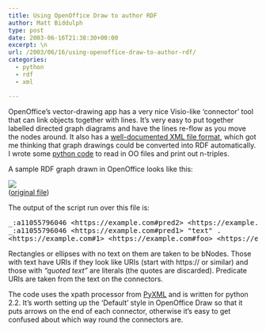 ```yaml
---
title: Using OpenOffice Draw to author RDF
author: Matt Biddulph
type: post
date: 2003-06-16T21:38:30+00:00
excerpt: \n
url: /2003/06/16/using-openoffice-draw-to-author-rdf/
categories:
  - python
  - rdf
  - xml

---
```

OpenOffice&#8217;s vector-drawing app has a very nice Visio-like &#8216;connector&#8217; tool that can link objects together with lines. It&#8217;s very easy to put together labelled directed graph diagrams and have the lines re-flow as you move the nodes around. It also has a [well-documented XML file format][1], which got me thinking that graph drawings could be converted into RDF automatically. I wrote some [python code][2] to read in OO files and print out n-triples.

<!--more-->

  
A sample RDF graph drawn in OpenOffice looks like this:

![][3]  
([original file][4])

The output of the script run over this file is:

<pre class="codeblock">_:a11055796046 &lt;https://example.com#pred2&gt; &lt;https://example.com#1&gt; .
_:a11055796046 &lt;https://example.com#pred1&gt; "text" .
&lt;https://example.com#1&gt; &lt;https://example.com#foo&gt; &lt;https://example.com#bar&gt; .</pre>

Rectangles or ellipses with no text on them are taken to be bNodes. Those with text have URIs if they look like URIs (start with https:// or similar) and those with _&#8220;quoted text&#8221;_ are literals (the quotes are discarded). Predicate URIs are taken from the text on the connectors.

The code uses the xpath processor from [PyXML][5] and is written for python 2.2. It&#8217;s worth setting up the &#8216;Default&#8217; style in OpenOffice Draw so that it puts arrows on the end of each connector, otherwise it&#8217;s easy to get confused about which way round the connectors are.

 [1]: https://xml.openoffice.org
 [2]: /src/oo2ntriples.py
 [3]: /misc/oomodel.png
 [4]: /misc/oomodel.sxd
 [5]: https://pyxml.sourceforge.net/